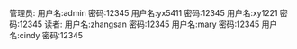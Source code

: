 管理员:
用户名:admin 密码:12345
用户名:yx5411 密码:12345
用户名:xy1221 密码:12345
读者:
用户名:zhangsan 密码:12345
用户名:mary 密码:12345
用户名:cindy 密码:12345
